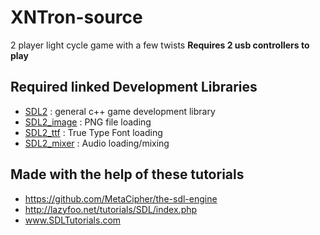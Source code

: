 # XNTron-source
2 player light cycle game with a few twists
**Requires 2 usb controllers to play**
## Required linked Development Libraries 
* [SDL2](https://www.libsdl.org/download-2.0.php) : general c++ game development library
* [SDL2_image](https://www.libsdl.org/projects/SDL_image/) : PNG file loading
* [SDL2_ttf](https://www.libsdl.org/projects/SDL_ttf/) : True Type Font loading 
* [SDL2_mixer](https://www.libsdl.org/projects/SDL_mixer/) : Audio loading/mixing



## Made with the help of these tutorials
* https://github.com/MetaCipher/the-sdl-engine
* http://lazyfoo.net/tutorials/SDL/index.php
* www.SDLTutorials.com
